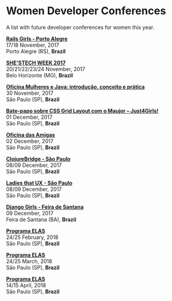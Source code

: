 # Women Developer Conferences

A list with future developer conferences for women this year.

[**Rails Girls - Porto Alegre**](https://www.facebook.com/railsgirlspoa/)  
17/18 November, 2017  
Porto Alegre (RS), **Brazil**

[**SHE'STECH WEEK 2017**](https://shestech.org/)  
20/21/22/23/24 November, 2017  
Belo Horizonte (MG), **Brazil**

[**Oficina Mulheres e Java: introdução, conceito e prática**](https://docs.google.com/forms/d/e/1FAIpQLSefqZD-RG0FjJgHyEi2bI6p7r7nqfIhVOMJXofKb94CFRzeAg/viewform)  
30 November, 2017  
São Paulo (SP), **Brazil**

[**Bate-papo sobre CSS Grid Layout com o Maujor – Just4Girls!**](http://ctnovatec.com.br/bate-papo-css-grid-layout-maujor/)  
01 December, 2017  
São Paulo (SP), **Brazil**

[**Oficina das Amigas**](http://arianecor.net/oficinadasamigas/)  
02 December, 2017  
São Paulo (SP), **Brazil**

[**ClojureBridge - São Paulo**](http://www.clojurebridge.org/events/2017-12-08-sao-paulo)  
08/09 December, 2017  
São Paulo (SP), **Brazil**

[**Ladies that UX - São Paulo**](https://www.facebook.com/events/1710878575897208/)  
08/09 December, 2017  
São Paulo (SP), **Brazil**

[**Django Girls - Feira de Santana**](https://djangogirls.org/feiradesantana/)  
09 December, 2017  
Feira de Santana (BA), **Brazil**

[**Programa ELAS**](http://programaelas.com.br/)  
24/25 February, 2018  
São Paulo (SP), **Brazil**

[**Programa ELAS**](http://programaelas.com.br/)  
24/25 March, 2018  
São Paulo (SP), **Brazil**

[**Programa ELAS**](http://programaelas.com.br/)  
14/15 April, 2018  
São Paulo (SP), **Brazil**
